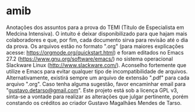# amib
Anotações dos assuntos para a prova do TEMI (Título de Especialista em Medcina Intensiva). O intuito é deixar disponibilizado para que hajam mais colaboradores e que, por fim, cada documento sirva para revisão até o dia da prova.
Os arquivos estão no formato ".org" (para maiores explicações acesse: https://orgmode.org/quickstart.html) e foram editados no Emacs 27.2 (https://www.gnu.org/software/emacs/) no sistema operacional Slackware Linux (http://www.slackware.com/). Aconselho fortemente que utilize e Emacs para evitar qualquer tipo de incompatibilidade de arquivos.
Alternativamente, existirá sempre um arquivo de extensão ".pdf" para cada arquivo ".org".
Caso tenha alguma sugestão, favor encaminhar email para "gustavo.detarso@gmail.com".
Este projeto está sob a licença GPL v3, sinta-se a vontade para realizar as alterações que julgar pertinente, porém constando os créditos ao criador Gustavo Magalhães Mendes de Tarso.
